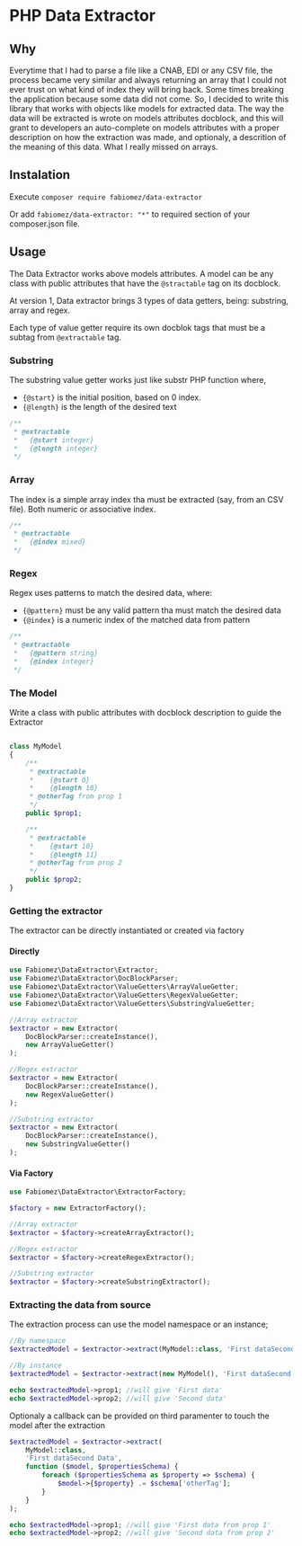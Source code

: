 # PHP Data Extractor

## Why

Everytime that I had to parse a file like a CNAB, EDI or any CSV file, the process became very similar and always returning an array that I could not ever trust on what kind of index they will bring back. Some times breaking the application because some data did not come.
So, I decided to write this library that works with objects like models for extracted data. The way the data will be extracted is wrote on models attributes docblock, and this will grant to developers an auto-complete on models attributes with a proper description on how the extraction was made, and optionaly, a descrition of the meaning of this data. What I really missed on arrays.

## Instalation

Execute `composer require fabiomez/data-extractor`

Or add `fabiomez/data-extractor: "*"` to required section of your composer.json file.

## Usage

The Data Extractor works above models attributes. A model can be any class with public attributes that have the `@stractable` tag on its docblock.

At version 1, Data extractor brings 3 types of data getters, being: substring, array and regex.

Each type of value getter require its own docblok tags that must be a subtag from `@extractable` tag.

### Substring

The substring value getter works just like substr PHP function where,

+ `{@start}` is the initial position, based on 0 index.
+ `{@length}` is the length of the desired text

```php
/**
 * @extractable
 *   {@start integer}
 *   {@length integer}
 */
```

### Array

The index is a simple array index tha must be extracted (say, from an CSV file). Both numeric or associative index.

```php
/**
 * @extractable
 *   {@index mixed}
 */
```

### Regex

Regex uses patterns to match the desired data, where:

+ `{@pattern}` must be any valid pattern tha must match the desired data
+ `{@index}` is a numeric index of the matched data from pattern

```php
/**
 * @extractable
 *   {@pattern string}
 *   {@index integer}
 */
```

### The Model

Write a class with public attributes with docblock description to guide the Extractor

```php

class MyModel
{
    /**
     * @extractable
     *    {@start 0}
     *    {@length 10}
     * @otherTag from prop 1
     */
    public $prop1;

    /**
     * @extractable
     *    {@start 10}
     *    {@length 11}
     * @otherTag from prop 2
     */
    public $prop2;
}
```

### Getting the extractor

The extractor can be directly instantiated or created via factory

#### Directly

```php
use Fabiomez\DataExtractor\Extractor;
use Fabiomez\DataExtractor\DocBlockParser;
use Fabiomez\DataExtractor\ValueGetters\ArrayValueGetter;
use Fabiomez\DataExtractor\ValueGetters\RegexValueGetter;
use Fabiomez\DataExtractor\ValueGetters\SubstringValueGetter;

//Array extractor
$extractor = new Extractor(
    DocBlockParser::createInstance(),
    new ArrayValueGetter()
);

//Regex extractor
$extractor = new Extractor(
    DocBlockParser::createInstance(),
    new RegexValueGetter()
);

//Substring extractor
$extractor = new Extractor(
    DocBlockParser::createInstance(),
    new SubstringValueGetter()
);
```

#### Via Factory

```php
use Fabiomez\DataExtractor\ExtractorFactory;

$factory = new ExtractorFactory();

//Array extractor
$extractor = $factory->createArrayExtractor();

//Regex extractor
$extractor = $factory->createRegexExtractor();

//Substring extractor
$extractor = $factory->createSubstringExtractor();
```

### Extracting the data from source

The extraction process can use the model namespace or an instance;

```php
//By namespace
$extractedModel = $extractor->extract(MyModel::class, 'First dataSecond Data');

//By instance
$extractedModel = $extractor->extract(new MyModel(), 'First dataSecond Data');

echo $extractedModel->prop1; //will give 'First data'
echo $extractedModel->prop2; //will give 'Second data'
```

Optionaly a callback can be provided on third paramenter to touch the model after the extraction

```php
$extractedModel = $extractor->extract(
    MyModel::class,
    'First dataSecond Data',
    function ($model, $propertiesSchema) {
        foreach ($propertiesSchema as $property => $schema) {
            $model->{$property} .= $schema['otherTag'];
        }
    }
);

echo $extractedModel->prop1; //will give 'First data from prop 1'
echo $extractedModel->prop2; //will give 'Second data from prop 2'
```
